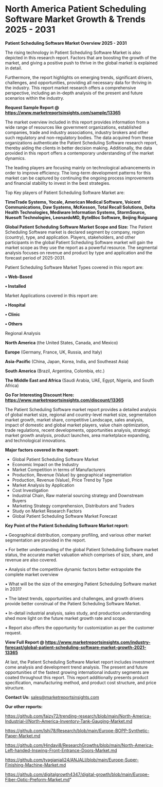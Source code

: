  # North America Patient Scheduling Software Market Growth & Trends 2025 - 2031

<Strong> Patient Scheduling Software Market Overview 2025 - 2031</strong>

The rising technology in Patient Scheduling Software Market is also depicted in this research report. Factors that are boosting the growth of the market, and giving a positive push to thrive in the global market is explained in detail.

Furthermore, the report highlights on emerging trends, significant drivers, challenges, and opportunities, providing all necessary data for thriving in the industry. This report market research offers a comprehensive perspective, including an in-depth analysis of the present and future scenarios within the industry.

<strong>Request Sample Report @ <a href=https://www.marketreportsinsights.com/sample/13365>https://www.marketreportsinsights.com/sample/13365</a></strong>

The market overview included in this report provides information from a wide range of resources like government organizations, established companies, trade and industry associations, industry brokers and other such regulatory and non-regulatory bodies. The data acquired from these organizations authenticate the Patient Scheduling Software research report, thereby aiding the clients in better decision making. Additionally, the data provided in this report offers a contemporary understanding of the market dynamics.

The leading players are focusing mainly on technological advancements in order to improve efficiency. The long-term development patterns for this market can be captured by continuing the ongoing process improvements and financial stability to invest in the best strategies.

Top Key players of Patient Scheduling Software Market are:

<strong>TimeTrade Systems, Yocale, American Medical Software, Voicent Communications, Daw Syatems, McKesson, Total Recall Solutions, Delta Health Technologies, Mediware Information Systems, StormSource, Nuesoft Technologies, LeonardoMD, ByteBloc Software, Beijing Ruiguang</strong>

<strong><b>Global Patient Scheduling Software Market Scope and Size:</b></strong>
The Patient Scheduling Software market is declared segment by company, region (country), type, and application. Players, stakeholders, and other participants in the global Patient Scheduling Software market will gain the market scope as they use the report as a powerful resource. The segmental analysis focuses on revenue and product by type and application and the forecast period of 2025-2031.

Patient Scheduling Software Market Types covered in this report are:

<strong>• Web-Based

• Installed</strong>

Market Applications covered in this report are:

<strong>• Hospital

• Clinic

• Others</strong> 

Regional Analysis

<strong>North America</strong> (the United States, Canada, and Mexico)

<strong>Europe</strong> (Germany, France, UK, Russia, and Italy)

<strong>Asia-Pacific</strong> (China, Japan, Korea, India, and Southeast Asia)

<strong>South America</strong> (Brazil, Argentina, Colombia, etc.)

<strong>The Middle East and Africa</strong> (Saudi Arabia, UAE, Egypt, Nigeria, and South Africa)

<strong>Go For Interesting Discount Here: <a href=https://www.marketreportsinsights.com/discount/13365>https://www.marketreportsinsights.com/discount/13365</a></strong>

The Patient Scheduling Software market report provides a detailed analysis of global market size, regional and country-level market size, segmentation market growth, market share, competitive Landscape, sales analysis, impact of domestic and global market players, value chain optimization, trade regulations, recent developments, opportunities analysis, strategic market growth analysis, product launches, area marketplace expanding, and technological innovations.

<strong><b>Major factors covered in the report:</b></strong>
<ul>
  <li>Global Patient Scheduling Software Market </li>
  <li>Economic Impact on the Industry</li>
  <li>Market Competition in terms of Manufacturers</li>
  <li>Production, Revenue (Value) by geographical segmentation</li>
  <li>Production, Revenue (Value), Price Trend by Type</li>
  <li>Market Analysis by Application</li>
  <li>Cost Investigation</li>
  <li>Industrial Chain, Raw material sourcing strategy and Downstream Buyers</li>
  <li>Marketing Strategy comprehension, Distributors and Traders</li>
  <li>Study on Market Research Factors</li>
  <li>Global Patient Scheduling Software Market Forecast</li>
</ul>

<strong><b>Key Point of the Patient Scheduling Software Market report:</b></strong>

• Geographical distribution, company profiling, and various other market segmentation are provided in the report.

• For better understanding of the global Patient Scheduling Software market status, the accurate market valuation which comprises of size, share, and revenue are also covered.

• Analysis of the competitive dynamic factors better extrapolate the complete market overview

• What will be the size of the emerging Patient Scheduling Software market in 2031?

• The latest trends, opportunities and challenges, and growth drivers provide better construal of the Patient Scheduling Software Market.

• In-detail industrial analysis, sales study, and production understanding shed more light on the future market growth rate and scope.

• Report also offers the opportunity for customization as per the customer request.

<strong><b>View Full Report @ <a href=https://www.marketreportsinsights.com/industry-forecast/global-patient-scheduling-software-market-growth-2021-13365>https://www.marketreportsinsights.com/industry-forecast/global-patient-scheduling-software-market-growth-2021-13365</a></b></strong>


At last, the Patient Scheduling Software Market report includes investment come analysis and development trend analysis. The present and future opportunities of the fastest growing international industry segments are coated throughout this report. This report additionally presents product specification, manufacturing method, and product cost structure, and price structure.

<strong>Contact Us:</strong>
sales@marketreportsinsights.com

<strong>Our other reports:</strong>

<a href=https://github.com/faizy72/trending-research/blob/main/North-America-Industrial-I/North-America-Inventory-Tank-Gauging-Market.md>https://github.com/faizy72/trending-research/blob/main/North-America-Industrial-I/North-America-Inventory-Tank-Gauging-Market.md</a>

<a href=https://github.com/Ishi78/Research/blob/main/Europe-BOPP-Synthetic-Paper-Market.md>https://github.com/Ishi78/Research/blob/main/Europe-BOPP-Synthetic-Paper-Market.md</a>

<a href=https://github.com/Hindavi8/ResearchGrowths/blob/main/North-America-Left-handed-Inswing-Front-Entrance-Doors-Market.md>https://github.com/Hindavi8/ResearchGrowths/blob/main/North-America-Left-handed-Inswing-Front-Entrance-Doors-Market.md</a>

<a href=https://github.com/tyagianjali24/ANJALI/blob/main/Europe-Super-Finishing-Machine-Market.md>https://github.com/tyagianjali24/ANJALI/blob/main/Europe-Super-Finishing-Machine-Market.md</a>

<a href=https://github.com/digitalgrowth4347/digital-growth/blob/main/Europe-Fiber-Optic-Preform-Market.md>https://github.com/digitalgrowth4347/digital-growth/blob/main/Europe-Fiber-Optic-Preform-Market.md</a>"
